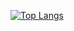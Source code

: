 [![Top Langs](https://github-readme-stats.vercel.app/api/top-langs/?username=absxl)](https://github.com/anuraghazra/github-readme-stats)
